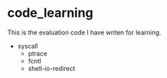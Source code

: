 code_learning
=============

This is the evaluation code I have writen for learning. 

- syscall
  - ptrace
  - fcntl
  - shell-io-redirect
